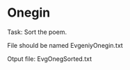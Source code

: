 # Onegin

Task: Sort the poem.

File should be named EvgeniyOnegin.txt  

Otput file: EvgOnegSorted.txt
